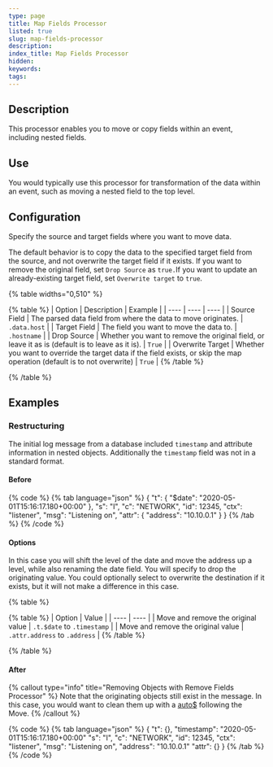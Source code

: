 ```yaml
---
type: page
title: Map Fields Processor
listed: true
slug: map-fields-processor
description: 
index_title: Map Fields Processor
hidden: 
keywords: 
tags: 
---
```



## Description

This processor enables you to move or copy fields within an event, including nested fields.

## Use

You would typically use this processor for transformation of the data within an event, such as moving a nested field to the top level.

## Configuration

Specify the source and target fields where you want to move data.

The default behavior is to copy the data to the specified target field from the source, and not overwrite the target field if it exists. If you want to remove the original field, set `Drop Source` as `true.`If you want to update an already-existing target field, set `Overwrite target` to `true`.

{% table widths="0,510" %}

{% table %}
| Option | Description | Example | 
| ---- | ---- | ---- | 
| Source Field | The parsed data field from where the data to move originates. | `.data.host` | 
| Target Field | The field you want to move the data to. | `.hostname` | 
| Drop Source | Whether you want to remove the original field, or leave it as is (default is to leave as it is). | `True` | 
| Overwrite Target | Whether you want to override the target data if the field exists, or skip the map operation (default is to not overwrite) | `True` | 
{% /table %}

{% /table %}

## Examples

### Restructuring

The initial log message from a database included `timestamp` and attribute information in nested objects. Additionally the `timestamp` field was not in a standard format.


#### Before

{% code %}
{% tab language="json" %}
{
"t": {
"$date": "2020-05-01T15:16:17.180+00:00"
},
"s": "I",
"c": "NETWORK",
"id": 12345,
"ctx": "listener",
"msg": "Listening on",
"attr": {
"address": "10.10.0.1"
}
}
{% /tab %}
{% /code %}


#### Options

In this case you will shift the level of the date and move the address up a level, while also renaming the date field. You will specify to drop the originating value. You could optionally select to overwrite the destination if it exists, but it will not make a difference in this case.

{% table %}

{% table %}
| Option | Value | 
| ---- | ---- | 
| Move and remove the original value | `.t.$date` to `.timestamp` | 
| Move and remove the original value | `.attr.address` to `.address` | 
{% /table %}

{% /table %}


#### After

{% callout type="info" title="Removing Objects with Remove Fields Processor" %}
Note that the originating objects still exist in the message. In this case, you would want to clean them up with a [auto$](/telemetry-pipelines/drop-fields-processor) following the Move.
{% /callout %}

{% code %}
{% tab language="json" %}
{
"t": {},
"timestamp": "2020-05-01T15:16:17.180+00:00"
"s": "I",
"c": "NETWORK",
"id": 12345,
"ctx": "listener",
"msg": "Listening on",
"address": "10.10.0.1"
"attr": {}
}
{% /tab %}
{% /code %}